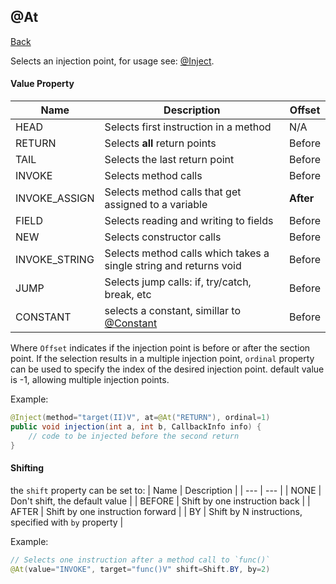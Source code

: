 ## @At
[Back](mixins.md)

Selects an injection point, for usage see: [@Inject](inject.md).

#### Value Property
| Name | Description | Offset |
| --- | --- | --- |
| HEAD | Selects first instruction in a method | N/A |
| RETURN | Selects **all** return points | Before |
| TAIL | Selects the last return point | Before |
| INVOKE | Selects method calls | Before |
| INVOKE_ASSIGN | Selects method calls that get assigned to a variable | **After** |
| FIELD | Selects reading and writing to fields | Before |
| NEW | Selects constructor calls | Before |
| INVOKE_STRING | Selects method calls which takes a single string and returns void | Before |
| JUMP | Selects jump calls: if, try/catch, break, etc | Before |
| CONSTANT | selects a constant, simillar to [@Constant](constant.md) | Before |

Where `Offset` indicates if the injection point is before or after the section point.
If the selection results in a multiple injection point, `ordinal` property can be used to specify the index of the desired injection point. default value is -1, allowing multiple injection points.

Example:
```java
@Inject(method="target(II)V", at=@At("RETURN"), ordinal=1)
public void injection(int a, int b, CallbackInfo info) {
	// code to be injected before the second return
}
```

#### Shifting
the `shift` property can be set to:
| Name | Description |
| --- | --- |
| NONE | Don't shift, the default value |
| BEFORE | Shift by one instruction back |
| AFTER | Shift by one instruction forward |
| BY | Shift by N instructions, specified with `by` property |

Example:
```java
// Selects one instruction after a method call to `func()`
@At(value="INVOKE", target="func()V" shift=Shift.BY, by=2)
```
